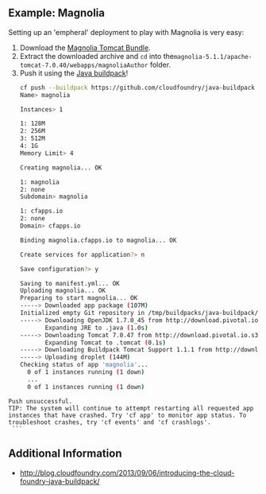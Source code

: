 ## Example: Magnolia

Setting up an 'empheral' deployment to play with Magnolia is very easy:

  1. Download the [Magnolia Tomcat Bundle](http://sourceforge.net/projects/magnolia/files/magnolia/Magnolia%20CE%205.1.1/magnolia-tomcat-bundle-5.1.1-tomcat-bundle.zip/download).
  2. Extract the downloaded archive and `cd` into the`magnolia-5.1.1/apache-tomcat-7.0.40/webapps/magnoliaAuthor` folder.
  3. Push it using the [Java buildpack](https://github.com/cloudfoundry/java-buildpack)!
     ```bash
     cf push --buildpack https://github.com/cloudfoundry/java-buildpack
     Name> magnolia
     
     Instances> 1
     
     1: 128M
     2: 256M
     3: 512M
     4: 1G
     Memory Limit> 4
     
     Creating magnolia... OK
     
     1: magnolia
     2: none
     Subdomain> magnolia
     
     1: cfapps.io
     2: none
     Domain> cfapps.io
     
     Binding magnolia.cfapps.io to magnolia... OK
     
     Create services for application?> n
     
     Save configuration?> y
     
     Saving to manifest.yml... OK
     Uploading magnolia... OK
     Preparing to start magnolia... OK
     -----> Downloaded app package (107M)
     Initialized empty Git repository in /tmp/buildpacks/java-buildpack/.git/
     -----> Downloading OpenJDK 1.7.0_45 from http://download.pivotal.io.s3.amazonaws.com/openjdk/lucid/x86_64/openjdk-1.7.0_45.tar.gz (7.0s)
            Expanding JRE to .java (1.0s)
     -----> Downloading Tomcat 7.0.47 from http://download.pivotal.io.s3.amazonaws.com/tomcat/tomcat-7.0.47.tar.gz (3.5s)
            Expanding Tomcat to .tomcat (0.1s)
     -----> Downloading Buildpack Tomcat Support 1.1.1 from http://download.pivotal.io.s3.amazonaws.com/tomcat-buildpack-support/tomcat-buildpack-support-1.1.1.jar (0.0s)
     -----> Uploading droplet (144M)
     Checking status of app 'magnolia'...
       0 of 1 instances running (1 down)
       ...
       0 of 1 instances running (1 down)
    Push unsuccessful.
    TIP: The system will continue to attempt restarting all requested app instances that have crashed. Try 'cf app' to monitor app status. To troubleshoot crashes, try 'cf events' and 'cf crashlogs'.
     ```

## Additional Information

  * http://blog.cloudfoundry.com/2013/09/06/introducing-the-cloud-foundry-java-buildpack/